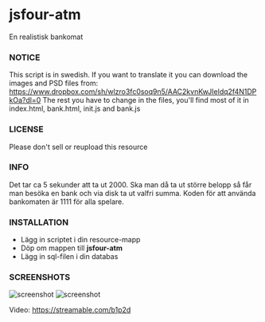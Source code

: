 # jsfour-atm
En realistisk bankomat

### NOTICE
This script is in swedish. If you want to translate it you can download the images and PSD files from:
https://www.dropbox.com/sh/wlzro3fc0soq9n5/AAC2kvnKwJIeldq2f4N1DPkOa?dl=0
The rest you have to change in the files, you'll find most of it in index.html, bank.html, init.js and bank.js

### LICENSE
Please don't sell or reupload this resource

### INFO
Det tar ca 5 sekunder att ta ut 2000. Ska man då ta ut större belopp så får man besöka en bank och via disk ta ut valfri summa.
Koden för att använda bankomaten är 1111 för alla spelare.

### INSTALLATION
* Lägg in scriptet i din resource-mapp
* Döp om mappen till **jsfour-atm**
* Lägg in sql-filen i din databas

### SCREENSHOTS
![screenshot](https://i.gyazo.com/c97621f5ea7291c97eeca77197b83e6c.png)
![screenshot](https://i.gyazo.com/3da3bf7dff1af26317aa95d863ccaeea.png)


Video: https://streamable.com/b1p2d
